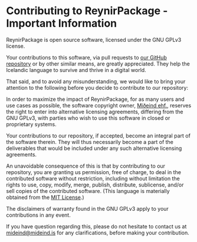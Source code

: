 # Contributing to ReynirPackage - Important Information

ReynirPackage is open source software, licensed under the GNU GPLv3 license.

Your contributions to this software, via pull requests to
[our GitHub repository](https://github.com/mideind/ReynirPackage) or by other
similar means, are greatly appreciated. They help the Icelandic
language to survive and thrive in a digital world.

That said, and to avoid any misunderstanding, we would like to bring your
attention to the following before you decide to contribute to our repository:

In order to maximize the impact of ReynirPackage, for as many users and use cases
as possible, the software copyright owner, [Miðeind ehf.](https://mideind.is),
reserves the right to enter into alternative licensing agreements,
differing from the GNU GPLv3, with parties who wish to use this software
in closed or proprietary systems.

Your contributions to our repository, if accepted, become an integral part of
the software therein. They will thus necessarily become a part of the
deliverables that would be included under any such alternative licensing
agreements.

An unavoidable consequence of this is that by contributing to our repository,
you are granting us permission, free of charge, to deal in the contributed
software without restriction, including without limitation the rights to use,
copy, modify, merge, publish, distribute, sublicense, and/or sell copies of
the contributed software. (This language is materially obtained from the
[MIT License](https://opensource.org/licenses/MIT).)

The disclaimers of warranty found in the GNU GPLv3 apply to your contributions
in any event.

If you have question regarding this, please do not hesitate to contact
us at [mideind@mideind.is](mailto:mideind@mideind.is) for any clarifications,
before making your contribution.
